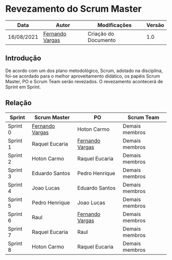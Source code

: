 # Revezamento do Scrum Master

| Data       | Autor                                        | Modificações                      | Versão |
| ---------- | -------------------------------------------- | --------------------------------- | ------ |
| 16/08/2021 | [Fernando Vargas](https://github.com/SFernandoS) | Criação do Documento | 1.0    |


## Introdução
De acordo com um dos plano metodológico, Scrum, adotado na disciplina, foi-se acordado para o melhor aproveitamento didático, os papéis Scrum Master, PO e Scrum Team serão
revezados. O revezamento acontecerá de Sprint em Sprint.

## Relação

| Sprint       | Scrum Master                              | PO                      | Scrum Team |
| ---------- | -------------------------------------------- | ------------------------------ | ------ |
| Sprint 0 | [Fernando Vargas](https://github.com/SFernandoS) | Hoton Carmo | Demais membros    |
| Sprint 1 | Raquel Eucaria | [Fernando Vargas](https://github.com/SFernandoS) | Demais membros    |
| Sprint 2 | Hoton Carmo | Raquel Eucaria | Demais membros    |
| Sprint 3 | Eduardo Santos | Pedro Henrique | Demais membros    |
| Sprint 4 | Joao Lucas | Eduardo Santos | Demais membros    |
| Sprint 5 | Pedro Henrique | Joao Lucas| Demais membros    |
| Sprint 6 | Raul | [Fernando Vargas](https://github.com/SFernandoS) | Demais membros    |
| Sprint 7 | Raquel Eucaria | Raul | Demais membros    |
| Sprint 8 | Hoton Carmo | Raquel Eucaria | Demais membros    |

